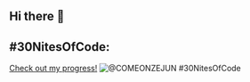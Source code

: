 ## Hi there 👋

<!--
**ComeoneZejun/ComeoneZejun** is a ✨ _special_ ✨ repository because its `README.md` (this file) appears on your GitHub profile.

Here are some ideas to get you started:

- 🔭 I’m currently working on ...
- 🌱 I’m currently learning ...
- 👯 I’m looking to collaborate on ...
- 🤔 I’m looking for help with ...
- 💬 Ask me about ...
- 📫 How to reach me: ...
- 😄 Pronouns: ...
- ⚡ Fun fact: ...
-->
## #30NitesOfCode:
[Check out my progress!](https://www.codedex.io/@COMEONZEJUN)
![@COMEONZEJUN #30NitesOfCode](https://www.codedex.io/api/progress/COMEONZEJUN/badge)
